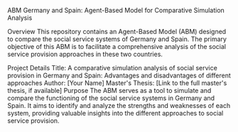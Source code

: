 ABM Germany and Spain: Agent-Based Model for Comparative Simulation Analysis

Overview
This repository contains an Agent-Based Model (ABM) designed to compare the social service systems of Germany and Spain. The primary objective of this ABM is to facilitate a comprehensive analysis of the social service provision approaches in these two countries.

Project Details
Title: A comparative simulation analysis of social service provision in Germany and Spain: Advantages and disadvantages of different approaches
Author: [Your Name]
Master's Thesis: [Link to the full master's thesis, if available]
Purpose
The ABM serves as a tool to simulate and compare the functioning of the social service systems in Germany and Spain. It aims to identify and analyze the strengths and weaknesses of each system, providing valuable insights into the different approaches to social service provision.
